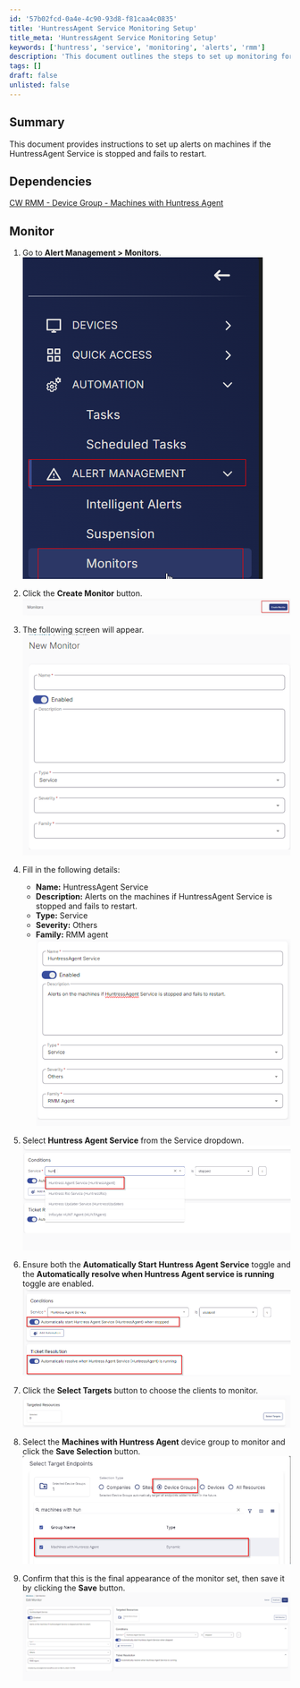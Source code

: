 ```yaml
---
id: '57b02fcd-0a4e-4c90-93d8-f81caa4c0835'
title: 'HuntressAgent Service Monitoring Setup'
title_meta: 'HuntressAgent Service Monitoring Setup'
keywords: ['huntress', 'service', 'monitoring', 'alerts', 'rmm']
description: 'This document outlines the steps to set up monitoring for the HuntressAgent Service, ensuring alerts are triggered if the service stops and fails to restart. It includes detailed instructions on configuring the monitor in ConnectWise RMM.'
tags: []
draft: false
unlisted: false
---
```


## Summary

This document provides instructions to set up alerts on machines if the HuntressAgent Service is stopped and fails to restart.

## Dependencies

[CW RMM - Device Group - Machines with Huntress Agent](<../groups/Machines with Huntress Agent.md>)

## Monitor

1. Go to **Alert Management > Monitors**.  
   ![](../../../static/img/HuntressAgent-Service/image_1.png)  

2. Click the **Create Monitor** button.  
   ![](../../../static/img/HuntressAgent-Service/image_2.png)  

3. The following screen will appear.  
   ![](../../../static/img/HuntressAgent-Service/image_3.png)  

4. Fill in the following details:  
   - **Name:** HuntressAgent Service  
   - **Description:** Alerts on the machines if HuntressAgent Service is stopped and fails to restart.  
   - **Type:** Service  
   - **Severity:** Others  
   - **Family:** RMM agent  
   ![](../../../static/img/HuntressAgent-Service/image_4.png)  

5. Select **Huntress Agent Service** from the Service dropdown.  
   ![](../../../static/img/HuntressAgent-Service/image_5.png)  

6. Ensure both the **Automatically Start Huntress Agent Service** toggle and the **Automatically resolve when Huntress Agent service is running** toggle are enabled.  
   ![](../../../static/img/HuntressAgent-Service/image_6.png)  

7. Click the **Select Targets** button to choose the clients to monitor.  
   ![](../../../static/img/HuntressAgent-Service/image_7.png)  

8. Select the **Machines with Huntress Agent** device group to monitor and click the **Save Selection** button.  
   ![](../../../static/img/HuntressAgent-Service/image_8.png)  

9. Confirm that this is the final appearance of the monitor set, then save it by clicking the **Save** button.  
   ![](../../../static/img/HuntressAgent-Service/image_9.png)  
